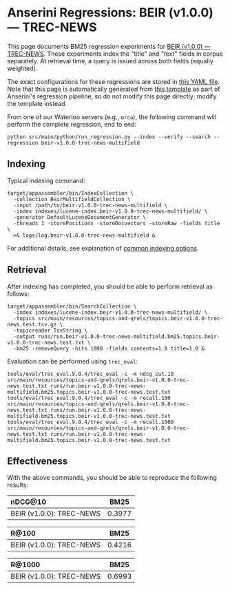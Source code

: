 # Anserini Regressions: BEIR (v1.0.0) &mdash; TREC-NEWS

This page documents BM25 regression experiments for [BEIR (v1.0.0) &mdash; TREC-NEWS](http://beir.ai/).
These experiments index the "title" and "text" fields in corpus separately.
At retrieval time, a query is issued across both fields (equally weighted).

The exact configurations for these regressions are stored in [this YAML file](../src/main/resources/regression/beir-v1.0.0-trec-news-multifield.yaml).
Note that this page is automatically generated from [this template](../src/main/resources/docgen/templates/beir-v1.0.0-trec-news-multifield.template) as part of Anserini's regression pipeline, so do not modify this page directly; modify the template instead.

From one of our Waterloo servers (e.g., `orca`), the following command will perform the complete regression, end to end:

```
python src/main/python/run_regression.py --index --verify --search --regression beir-v1.0.0-trec-news-multifield
```

## Indexing

Typical indexing command:

```
target/appassembler/bin/IndexCollection \
  -collection BeirMultifieldCollection \
  -input /path/to/beir-v1.0.0-trec-news-multifield \
  -index indexes/lucene-index.beir-v1.0.0-trec-news-multifield/ \
  -generator DefaultLuceneDocumentGenerator \
  -threads 1 -storePositions -storeDocvectors -storeRaw -fields title \
  >& logs/log.beir-v1.0.0-trec-news-multifield &
```

For additional details, see explanation of [common indexing options](common-indexing-options.md).

## Retrieval

After indexing has completed, you should be able to perform retrieval as follows:

```
target/appassembler/bin/SearchCollection \
  -index indexes/lucene-index.beir-v1.0.0-trec-news-multifield/ \
  -topics src/main/resources/topics-and-qrels/topics.beir-v1.0.0-trec-news.test.tsv.gz \
  -topicreader TsvString \
  -output runs/run.beir-v1.0.0-trec-news-multifield.bm25.topics.beir-v1.0.0-trec-news.test.txt \
  -bm25 -removeQuery -hits 1000 -fields contents=1.0 title=1.0 &
```

Evaluation can be performed using `trec_eval`:

```
tools/eval/trec_eval.9.0.4/trec_eval -c -m ndcg_cut.10 src/main/resources/topics-and-qrels/qrels.beir-v1.0.0-trec-news.test.txt runs/run.beir-v1.0.0-trec-news-multifield.bm25.topics.beir-v1.0.0-trec-news.test.txt
tools/eval/trec_eval.9.0.4/trec_eval -c -m recall.100 src/main/resources/topics-and-qrels/qrels.beir-v1.0.0-trec-news.test.txt runs/run.beir-v1.0.0-trec-news-multifield.bm25.topics.beir-v1.0.0-trec-news.test.txt
tools/eval/trec_eval.9.0.4/trec_eval -c -m recall.1000 src/main/resources/topics-and-qrels/qrels.beir-v1.0.0-trec-news.test.txt runs/run.beir-v1.0.0-trec-news-multifield.bm25.topics.beir-v1.0.0-trec-news.test.txt
```

## Effectiveness

With the above commands, you should be able to reproduce the following results:

| nDCG@10                                                                                                      | BM25      |
|:-------------------------------------------------------------------------------------------------------------|-----------|
| BEIR (v1.0.0): TREC-NEWS                                                                                     | 0.3977    |


| R@100                                                                                                        | BM25      |
|:-------------------------------------------------------------------------------------------------------------|-----------|
| BEIR (v1.0.0): TREC-NEWS                                                                                     | 0.4216    |


| R@1000                                                                                                       | BM25      |
|:-------------------------------------------------------------------------------------------------------------|-----------|
| BEIR (v1.0.0): TREC-NEWS                                                                                     | 0.6993    |
